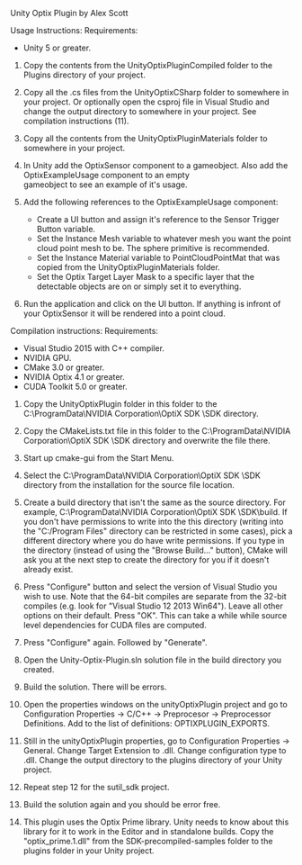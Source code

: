 Unity Optix Plugin by Alex Scott

Usage Instructions:
Requirements:
- Unity 5 or greater.

1. Copy the contents from the UnityOptixPluginCompiled folder to the Plugins directory of your project.

2. Copy all the .cs files from the UnityOptixCSharp folder to somewhere in your project. Or optionally open the csproj file
   in Visual Studio and change the output directory to somewhere in your project. See compilation instructions (11).
   
3. Copy all the contents from the UnityOptixPluginMaterials folder to somewhere in your project.
   
4. In Unity add the OptixSensor component to a gameobject. Also add the OptixExampleUsage component to an empty  
   gameobject to see an example of it's usage.
   
5. Add the following references to the OptixExampleUsage component:
	- Create a UI button and assign it's reference to the Sensor Trigger Button variable.
	- Set the Instance Mesh variable to whatever mesh you want the point cloud point mesh to be. The sphere primitive is recommended.
	- Set the Instance Material variable to PointCloudPointMat that was copied from the UnityOptixPluginMaterials folder.
	- Set the Optix Target Layer Mask to a specific layer that the detectable objects are on or simply set it to everything.

6. Run the application and click on the UI button. If anything is infront of your OptixSensor it will be rendered into a point cloud.


Compilation instructions:
Requirements:
- Visual Studio 2015 with C++ compiler.
- NVIDIA GPU.
- CMake 3.0 or greater.
- NVIDIA Optix 4.1 or greater.
- CUDA Toolkit 5.0 or greater.

1. Copy the UnityOptixPlugin folder in this folder to the C:\ProgramData\NVIDIA Corporation\OptiX SDK <version>\SDK directory.

2. Copy the CMakeLists.txt file in this folder to the C:\ProgramData\NVIDIA Corporation\OptiX SDK <version>\SDK directory and overwrite the file there.

3. Start up cmake-gui from the Start Menu.

4. Select the C:\ProgramData\NVIDIA Corporation\OptiX SDK <version>\SDK directory
   from the installation for the source file location.

5. Create a build directory that isn't the same as the source directory.  For
   example, C:\ProgramData\NVIDIA Corporation\OptiX SDK <version>\SDK\build.
   If you don't have permissions to write into the this directory (writing into
   the "C:/Program Files" directory can be restricted in some cases), pick a different
   directory where you do have write permissions.  If you type in the directory
   (instead of using the "Browse Build..." button), CMake will ask you at the
   next step to create the directory for you if it doesn't already exist.

6. Press "Configure" button and select the version of Visual Studio you wish to
   use.  Note that the 64-bit compiles are separate from the 32-bit compiles
   (e.g. look for "Visual Studio 12 2013 Win64").  Leave all other options on
   their default.  Press "OK".  This can take a while while source level
   dependencies for CUDA files are computed.

7. Press "Configure" again.  Followed by "Generate".

8. Open the Unity-Optix-Plugin.sln solution file in the build directory you created.

9. Build the solution. There will be errors.

10. Open the properties windows on the unityOptixPlugin project and go to Configuration Properties -> C/C++ -> Preprocesor -> Preprocessor Definitions.
Add to the list of definitions: OPTIXPLUGIN_EXPORTS.

11. Still in the unityOptixPlugin properties, go to Configuration Properties -> General. Change Target Extension to .dll. Change configuration type
to .dll. Change the output directory to the plugins directory of your Unity project.

12. Repeat step 12 for the sutil_sdk project.

13. Build the solution again and you should be error free.

14. This plugin uses the Optix Prime library. Unity needs to know about this library for it to work in the Editor and in standalone builds. Copy 
the "optix_prime.1.dll" from the SDK-precompiled-samples folder to the plugins folder in your Unity project. 

